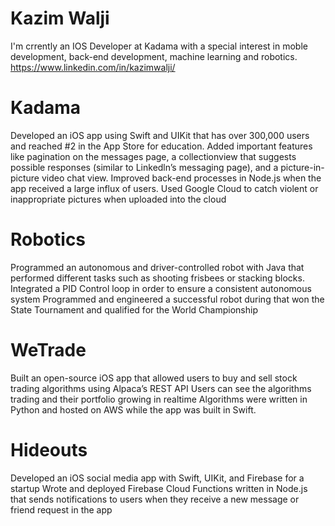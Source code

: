 # Kazim Walji

I'm crrently an IOS Developer at Kadama with a special interest in moble development, back-end development, machine learning and robotics. 
https://www.linkedin.com/in/kazimwalji/

# Kadama
Developed an iOS app using Swift and UIKit that has over 300,000 users and reached #2 in the App
Store for education. Added important features like pagination on the messages page, a collectionview that suggests
possible responses (similar to Linkedln’s messaging page), and a picture-in-picture video chat view. Improved back-end processes in Node.js when the app received a large influx of users. Used Google Cloud to catch violent or inappropriate pictures when uploaded into the cloud

# Robotics
Programmed an autonomous and driver-controlled robot with Java that performed different tasks such as shooting frisbees or stacking blocks.
Integrated a PID Control loop in order to ensure a consistent autonomous system
Programmed and engineered a successful robot during that won the State Tournament and qualified
for the World Championship

# WeTrade
Built an open-source iOS app that allowed users to buy and sell stock trading algorithms using
Alpaca’s REST API
Users can see the algorithms trading and their portfolio growing in realtime
Algorithms were written in Python and hosted on AWS while the app was built in Swift.

# Hideouts
Developed an iOS social media app with Swift, UIKit, and Firebase for a startup
Wrote and deployed Firebase Cloud Functions written in Node.js that sends notifications to users when they receive a new message or friend request in the app
